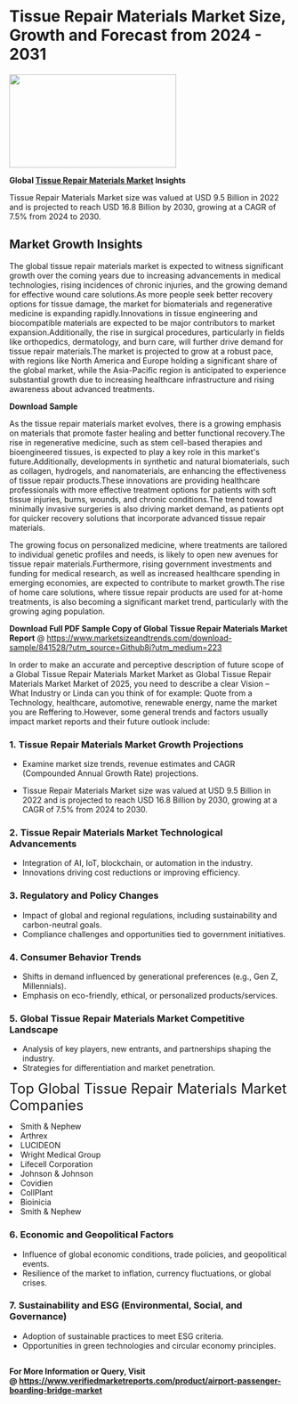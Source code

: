 <H1>Tissue Repair Materials Market Size, Growth and Forecast from 2024 - 2031</H1><img class="aligncenter size-medium wp-image-584254" src="https://thirdeyenews.in/wp-content/uploads/2024/09/Global-Market-Research-300x168.jpeg" alt="" width="300" height="168" /><p><strong>Global&nbsp;<a href="https://www.marketsizeandtrends.com/download-sample/841528/?utm_source=Github8j?utm_medium=223">Tissue Repair Materials Market</a> Insights</strong></p><p>Tissue Repair Materials Market size was valued at USD 9.5 Billion in 2022 and is projected to reach USD 16.8 Billion by 2030, growing at a CAGR of 7.5% from 2024 to 2030.</p><p><h2>Market Growth Insights</h2> <p>The global tissue repair materials market is expected to witness significant growth over the coming years due to increasing advancements in medical technologies, rising incidences of chronic injuries, and the growing demand for effective wound care solutions.As more people seek better recovery options for tissue damage, the market for biomaterials and regenerative medicine is expanding rapidly.Innovations in tissue engineering and biocompatible materials are expected to be major contributors to market expansion.Additionally, the rise in surgical procedures, particularly in fields like orthopedics, dermatology, and burn care, will further drive demand for tissue repair materials.The market is projected to grow at a robust pace, with regions like North America and Europe holding a significant share of the global market, while the Asia-Pacific region is anticipated to experience substantial growth due to increasing healthcare infrastructure and rising awareness about advanced treatments.</p> <p><strong>Download Sample</strong></p> <p>As the tissue repair materials market evolves, there is a growing emphasis on materials that promote faster healing and better functional recovery.The rise in regenerative medicine, such as stem cell-based therapies and bioengineered tissues, is expected to play a key role in this market's future.Additionally, developments in synthetic and natural biomaterials, such as collagen, hydrogels, and nanomaterials, are enhancing the effectiveness of tissue repair products.These innovations are providing healthcare professionals with more effective treatment options for patients with soft tissue injuries, burns, wounds, and chronic conditions.The trend toward minimally invasive surgeries is also driving market demand, as patients opt for quicker recovery solutions that incorporate advanced tissue repair materials.</p> <p>The growing focus on personalized medicine, where treatments are tailored to individual genetic profiles and needs, is likely to open new avenues for tissue repair materials.Furthermore, rising government investments and funding for medical research, as well as increased healthcare spending in emerging economies, are expected to contribute to market growth.The rise of home care solutions, where tissue repair products are used for at-home treatments, is also becoming a significant market trend, particularly with the growing aging population.</p> <p><span class=""><strong>Download Full PDF Sample Copy of Global Tissue Repair Materials Market Report</strong> @ <a href="https://www.marketsizeandtrends.com/download-sample/841528/?utm_source=Github8j?utm_medium=223" target="_blank">https://www.marketsizeandtrends.com/download-sample/841528/?utm_source=Github8j?utm_medium=223</a></span></p><p>In order to make an accurate and perceptive description of future scope of a Global&nbsp;Tissue Repair Materials Market Market as Global&nbsp;Tissue Repair Materials Market Market of 2025, you need to describe a clear Vision &ndash; What Industry or Linda can you think of for example: Quote from a Technology, healthcare, automotive, renewable energy, name the market you are Reffering to.However, some general trends and factors usually impact market reports and their future outlook include:</p><h3>1.&nbsp;<strong>Tissue Repair Materials Market Growth Projections</strong></h3><ul><li>Examine market size trends, revenue estimates and CAGR (Compounded Annual Growth Rate) projections.</li><li><p>Tissue Repair Materials Market size was valued at USD 9.5 Billion in 2022 and is projected to reach USD 16.8 Billion by 2030, growing at a CAGR of 7.5% from 2024 to 2030.</p></li></ul><h3>2.&nbsp;<strong>Tissue Repair Materials Market Technological Advancements</strong></h3><ul><li>Integration of AI, IoT, blockchain, or automation in the industry.</li><li>Innovations driving cost reductions or improving efficiency.</li></ul><h3>3.&nbsp;<strong>Regulatory and Policy Changes</strong></h3><ul><li>Impact of global and regional regulations, including sustainability and carbon-neutral goals.</li><li>Compliance challenges and opportunities tied to government initiatives.</li></ul><h3>4.&nbsp;<strong>Consumer Behavior Trends</strong></h3><ul><li>Shifts in demand influenced by generational preferences (e.g., Gen Z, Millennials).</li><li>Emphasis on eco-friendly, ethical, or personalized products/services.</li></ul><h3>5.&nbsp;<strong>Global Tissue Repair Materials Market Competitive Landscape</strong></h3><ul><li>Analysis of key players, new entrants, and partnerships shaping the industry.</li><li>Strategies for differentiation and market penetration.</li></ul><p data-pm-slice="1 1 []"><span style="color: inherit; font-family: inherit; font-size: 25px;">Top Global Tissue Repair Materials Market Companies</span></p><div class="" data-test-id=""><p><li>Smith & Nephew</li><li> Arthrex</li><li> LUCIDEON</li><li> Wright Medical Group</li><li> Lifecell Corporation</li><li> Johnson & Johnson</li><li> Covidien</li><li> CollPlant</li><li> Bioinicia</li><li> Smith & Nephew</li></p></div><h3>6.&nbsp;<strong>Economic and Geopolitical Factors</strong></h3><ul><li>Influence of global economic conditions, trade policies, and geopolitical events.</li><li>Resilience of the market to inflation, currency fluctuations, or global crises.</li></ul><h3>7.&nbsp;<strong>Sustainability and ESG (Environmental, Social, and Governance)</strong></h3><ul><li>Adoption of sustainable practices to meet ESG criteria.</li><li>Opportunities in green technologies and circular economy principles.</li></ul><h2><strong style="font-size: 14px;">For More Information or Query, Visit @&nbsp;</strong><a style="background-color: #ffffff; font-size: 14px;" href="https://www.marketsizeandtrends.com/report/tissue-repair-materials-market/" target="_blank">https://www.verifiedmarketreports.com/product/airport-passenger-boarding-bridge-market</a></h2>
